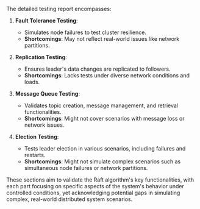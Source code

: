 The detailed testing report encompasses:

1. **Fault Tolerance Testing**:
   - Simulates node failures to test cluster resilience.
   - **Shortcomings**: May not reflect real-world issues like network partitions.

2. **Replication Testing**:
   - Ensures leader's data changes are replicated to followers.
   - **Shortcomings**: Lacks tests under diverse network conditions and loads.

3. **Message Queue Testing**:
   - Validates topic creation, message management, and retrieval functionalities.
   - **Shortcomings**: Might not cover scenarios with message loss or network issues.

4. **Election Testing**:
   - Tests leader election in various scenarios, including failures and restarts.
   - **Shortcomings**: Might not simulate complex scenarios such as simultaneous node failures or network partitions.

These sections aim to validate the Raft algorithm's key functionalities, with each part focusing on specific aspects of the system's behavior under controlled conditions, yet acknowledging potential gaps in simulating complex, real-world distributed system scenarios.
